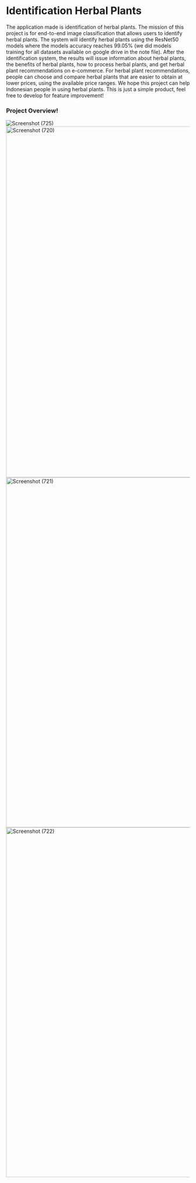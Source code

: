 # Identification Herbal Plants
The application made is identification of herbal plants. The mission of this project is for end-to-end image classification that allows users to identify herbal plants. The system will identify herbal plants using the ResNet50 models where the models accuracy reaches 99.05% (we did models training for all datasets available on google drive in the note file). After the identification system, the results will issue information about herbal plants, the benefits of herbal plants, how to process herbal plants, and get herbal plant recommendations on e-commerce. For herbal plant recommendations, people can choose and compare herbal plants that are easier to obtain at lower prices, using the available price ranges. We hope this project can help Indonesian people in using herbal plants. This is just a simple product, feel free to develop for feature improvement!
### Project Overview!
![Screenshot (725)](https://user-images.githubusercontent.com/101893282/171948416-72262e6e-ed61-4378-bf5b-08c3b2e6b086.png)
<img width="959" alt="Screenshot (720)" src="https://user-images.githubusercontent.com/101893282/171949611-f4fe8176-17f4-4b38-9f14-67854ede2ed5.png">
<img width="956" alt="Screenshot (721)" src="https://user-images.githubusercontent.com/101893282/171949635-45557e4a-4615-4e8e-b7a7-a6e1760167d8.png">
<img width="956" alt="Screenshot (722)" src="https://user-images.githubusercontent.com/101893282/171949666-d4c86517-c158-4cba-a522-9541510cbb9f.png">

